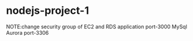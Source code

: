 # nodejs-project-1

NOTE:change security group of EC2 and RDS
application port-3000
MySql Aurora port-3306

